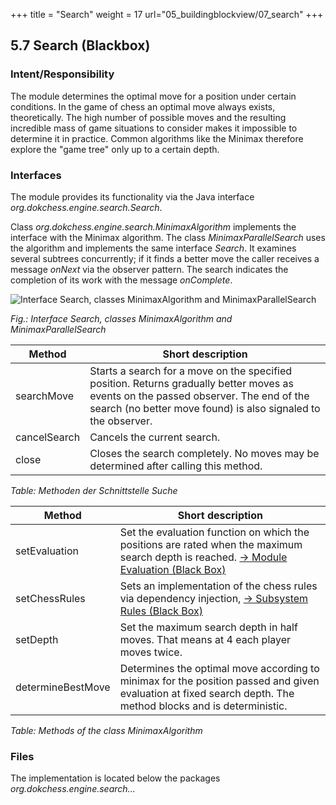 +++
title = "Search"
weight = 17
url="05_buildingblockview/07_search"
+++

## 5.7 Search (Blackbox)


### Intent/Responsibility
The module determines the optimal move for a position under certain conditions.
In the game of chess an optimal move always exists, theoretically.
The high number of possible moves and the resulting incredible mass of game situations to consider makes it impossible to determine it in practice.
Common algorithms like the Minimax therefore explore the "game tree" only up to a certain depth.


### Interfaces
The module provides its functionality via the Java interface   
_org.dokchess.engine.search.Search_.

Class _org.dokchess.engine.search.MinimaxAlgorithm_ implements the interface with the Minimax algorithm.
The class _MinimaxParallelSearch_ uses the algorithm and implements the same interface _Search_.
It examines several subtrees concurrently; if it finds a better move the caller receives a message _onNext_ via the observer pattern.
The search indicates the completion of its work with the message _onComplete_.

![Interface Search, classes MinimaxAlgorithm and MinimaxParallelSearch](/images/en/05_Module_Search.png "Interface Search, classes MinimaxAlgorithm and MinimaxParallelSearch")

*Fig.: Interface Search, classes MinimaxAlgorithm and MinimaxParallelSearch*


|  Method | Short description |
|-------------------------------|--------------------------------|
| searchMove | Starts a search for a move on the specified position. Returns gradually better moves as events on the passed observer. The end of the search (no better move found) is also signaled to the observer. |
| cancelSearch | Cancels the current search. |
| close | Closes the search completely. No moves may be determined after calling this method. |
*Table: Methoden der Schnittstelle Suche*


|  Method | Short description |
|-------------------------------|--------------------------------|
| setEvaluation | Set the evaluation function on which the positions are rated when the maximum search depth is reached. [→ Module Evaluation (Black Box)](/en/05_buildingblockview/08_evaluation/) |
| setChessRules | Sets an implementation of the chess rules via dependency injection, [→ Subsystem Rules (Black Box)](/en/05_buildingblockview/03_rules/) |
| setDepth | Set the maximum search depth in half moves. That means at 4 each player moves twice. |
| determineBestMove | Determines the optimal move according to minimax for the position passed and given evaluation at fixed search depth. The method blocks and is deterministic. |
*Table: Methods of the class MinimaxAlgorithm*


### Files
The implementation is located below the packages   
_org.dokchess.engine.search..._
